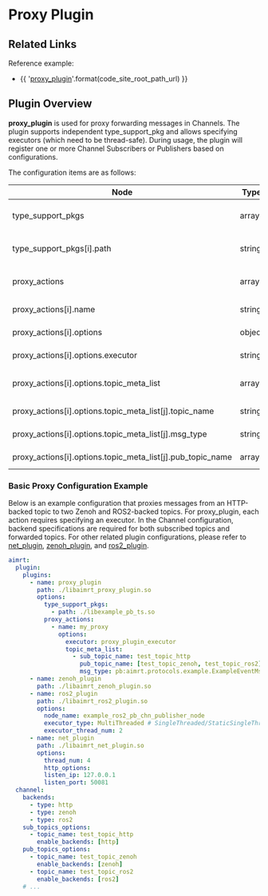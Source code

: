 

# Proxy Plugin

## Related Links

Reference example:
- {{ '[proxy_plugin]({}/src/examples/plugins/proxy_plugin)'.format(code_site_root_path_url) }}

## Plugin Overview

**proxy_plugin** is used for proxy forwarding messages in Channels. The plugin supports independent type_support_pkg and allows specifying executors (which need to be thread-safe). During usage, the plugin will register one or more Channel Subscribers or Publishers based on configurations.

The configuration items are as follows:

| Node                              | Type          | Optional | Default  | Description |
| ----                              | ----          | ----     | ----     | ----        |
| type_support_pkgs                 | array         | Required | []       | Type support package configuration |
| type_support_pkgs[i].path         | string        | Required | ""       | Path of type support package |
| proxy_actions                     | array         | Required | []       | Proxy forwarding configuration |
| proxy_actions[i].name            | string        | Required | ""       | Proxy action name |
| proxy_actions[i].options         | object        | Required | {}       | Proxy action options |
| proxy_actions[i].options.executor| string        | Required | ""       | Proxy executor |
| proxy_actions[i].options.topic_meta_list                   | array         | Required | []       | Target topics and types for proxy |
| proxy_actions[i].options.topic_meta_list[j].topic_name     | string        | Required | ""       | Source topic name |
| proxy_actions[i].options.topic_meta_list[j].msg_type       | string        | Required | ""       | Message type |
| proxy_actions[i].options.topic_meta_list[j].pub_topic_name | array         | Required | []       | Forwarded topic names |


### Basic Proxy Configuration Example

Below is an example configuration that proxies messages from an HTTP-backed topic to two Zenoh and ROS2-backed topics. For proxy_plugin, each action requires specifying an executor. In the Channel configuration, backend specifications are required for both subscribed topics and forwarded topics. For other related plugin configurations, please refer to [net_plugin](./net_plugin.md), [zenoh_plugin](./zenoh_plugin.md), and [ros2_plugin](./ros2_plugin.md).

```yaml
aimrt:
  plugin:
    plugins:
      - name: proxy_plugin
        path: ./libaimrt_proxy_plugin.so
        options:
          type_support_pkgs:
            - path: ./libexample_pb_ts.so
          proxy_actions:
            - name: my_proxy
              options:
                executor: proxy_plugin_executor
                topic_meta_list:
                  - sub_topic_name: test_topic_http
                    pub_topic_name: [test_topic_zenoh, test_topic_ros2]
                    msg_type: pb:aimrt.protocols.example.ExampleEventMsg
      - name: zenoh_plugin
        path: ./libaimrt_zenoh_plugin.so
      - name: ros2_plugin
        path: ./libaimrt_ros2_plugin.so
        options:
          node_name: example_ros2_pb_chn_publisher_node
          executor_type: MultiThreaded # SingleThreaded/StaticSingleThreaded/MultiThreaded
          executor_thread_num: 2
      - name: net_plugin
        path: ./libaimrt_net_plugin.so
        options:
          thread_num: 4
          http_options:
          listen_ip: 127.0.0.1
          listen_port: 50081
  channel:
    backends:
      - type: http
      - type: zenoh
      - type: ros2
    sub_topics_options:
      - topic_name: test_topic_http
        enable_backends: [http]
    pub_topics_options:
      - topic_name: test_topic_zenoh
        enable_backends: [zenoh]
      - topic_name: test_topic_ros2
        enable_backends: [ros2]
    # ...
```